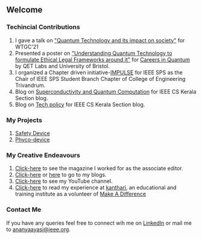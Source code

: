 ## Welcome 

### Techincial Contributions
1. I gave a talk on ["Quantum Technology and its impact on society"](https://www.womentech.net/speaker/Ananya/Ayasi/58004) for WTGC'21
2. Presented a poster on ["Understanding Quantum Technology to formulate Ethical Legal Frameworks around it"](https://www.linkedin.com/feed/update/urn:li:activity:6805861007517470721/) for [Careers in Quantum](https://www.careersinquantum.co.uk/) by QET Labs and University of Bristol.
3. I organized a Chapter driven initiative-[IMPULSE](https://impulsecet.in/) for IEEE SPS as the Chair of IEEE SPS Student Branch Chapter of College of Engineering Trivandrum.
4. Blog on [Superconductivity and Quantum Computation](https://cs.ieeekerala.org/2020/11/23/superconductivity-and-quantum-computation/) for IEEE CS Kerala Section blog.
5. Blog on [Tech policy](https://cs.ieeekerala.org/2020/09/21/technology-inclusive-or-intrusive/) for IEEE CS Kerala Section blog.


### My Projects
1. [Safety Device](https://github.com/ananya-ayasi/Safety-Device-using-Arduino)
2. [Phyco-device](https://github.com/ananya-ayasi/phyco-device)

### My Creative Endeavours
1. [Click-here](https://cetmagazine.ml/) to see the magazine I worked for as the associate editor.
2. [Click-here](http://ayasi-kaleidoscope.blogspot.com/) or [here](https://ayasiananya.scrollstack.com/) to go to my blogs.
3. [Click-here](https://www.youtube.com/channel/UCYFgavuV_QO3ft7fXbs9XfQ) to see my YouTube channel.
4. [Click-here](https://www.kanthari.org/corona-blog-day-49-12-05-2020/) to read my experience at [kanthari](https://www.kanthari.org/), an educational and training institute as a volunteer of [Make A Difference](https://makeadiff.in/)



### Contact Me
If you have any queries feel free to connect wih me on [LinkedIn](https://www.linkedin.com/in/ananya-ayasi-0b654a166/) or mail me to ananyaayasi@ieee.org.
